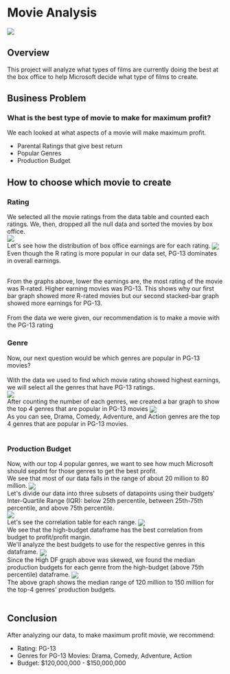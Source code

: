 # Movie Analysis
<img align="center" src="images/movie_picture.png"><br>

## Overview
This project will analyze what types of films are currently doing the best at the box office to help Microsoft decide what type of films to create. <br>

## Business Problem
### What is the best type of movie to make for maximum profit?
We each looked at what aspects of a movie will make maximum profit.
* Parental Ratings that give best return 
* Popular Genres
* Production Budget

## How to choose which movie to create <br>

### Rating
We selected all the movie ratings from the data table and counted each ratings. We, then, dropped all the null data and sorted the movies by box office.<br>
<img align="center" src="images/Distribution&#32;of&#32;Ratings.png"><br>
Let's see how the distribution of box office earnings are for each rating.
<img align="center" src="images/Stacked&#32;Bar&#32;Chart.png"><br>
Even though the R rating is more popular in our data set, PG-13 dominates in overall earnings.<br><br>

From the graphs above, lower the earnings are, the most rating of the movie was R-rated. Higher earning movies was PG-13. This shows why our first bar graph showed more R-rated movies but our second stacked-bar graph showed more earnings for PG-13.<br><br>
From the data we were given, our recommendation is to make a movie with the PG-13 rating<br>

### Genre
Now, our next question would be which genres are popular in PG-13 movies?<br><br>
With the data we used to find which movie rating showed highest earnings, we will select all the genres that have PG-13 ratings.<br>
<img align="center" src="images/Genres_PG_13.png"><br>
After counting the number of each genres, we created a bar graph to show the top 4 genres that are popular in PG-13 movies
<img align="center" src="images/Top_4_RT.png"> <br>
As you can see, Drama, Comedy, Adventure, and Action genres are the top 4 genres that are popular in PG-13 movies.<br><br>

### Production Budget
Now, with our top 4 popular genres, we want to see how much Microsoft should sepdnt for those genres to get the best profit.<br>
We see that most of our data falls in the range of about 20 million to 80 million. 
<img align="center" src="images/filtered_df_boxplot.png"> <br>
Let's divide our data into three subsets of datapoints using their budgets' Inter-Quartile Range (IQR): below 25th percentile, between 25th-75th percentile, and above 75th percentile.<br>
<img align="center" src="images/Three_Data_Frames.png"> <br>
Let's see the correlation table for each range.
<img align="center" src="images/Corrs&#32;for&#32;Jupyter.PNG"> <br>
We see that the high-budget dataframe has the best correlation from budget to profit/profit margin.<br>
We'll analyze the best budgets to use for the respective genres in this dataframe.
<img align="center" src="images/High_df_stats.PNG"> <br>
Since the High DF graph above was skewed, we found the median production budgets for each genre from the high-budget (above 75th percentile) dataframe.
<img align="center" src="images/Top_4_Medians.png"> <br>
The above graph shows the median range of 120 million to 150 million for the top-4 genres' production budgets.<br><br>
## Conclusion
After analyzing our data, to make maximum profit movie, we recommend:
* Rating: PG-13
* Genres for PG-13 Movies: Drama, Comedy, Adventure, Action
* Budget: $120,000,000 - $150,000,000